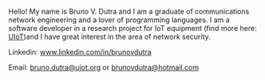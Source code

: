 
Hello! My name is Bruno V. Dutra and I am a graduate of communications network engineering 
and a lover of programming languages. I am a software developer in a research project for IoT 
equipment (find more here: <a href="https://uiot.org/">UIoT</a>)and I have great interest in the area of network security.

Linkedin:  <a href="www.linkedin.com/in/brunovdutra">www.linkedin.com/in/brunovdutra</a>  


Email: <a href="mailto:bruno.dutra@uiot.org">bruno.dutra@uiot.org</a> or <a href="mailto:brunovdutra@hotmail.com" >brunovdutra@hotmail.com</a>
